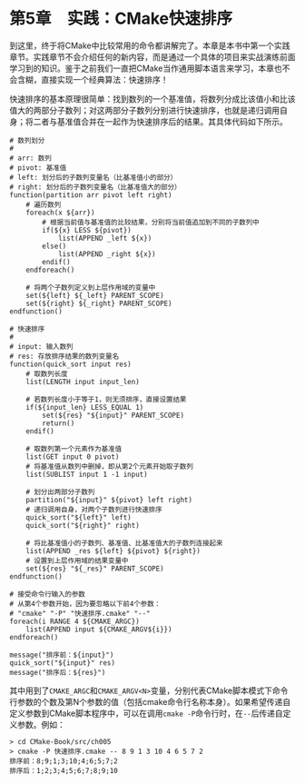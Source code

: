 # 第5章　实践：CMake快速排序

到这里，终于将CMake中比较常用的命令都讲解完了。本章是本书中第一个实践章节。实践章节不会介绍任何的新内容，而是通过一个具体的项目来实战演练前面学习到的知识。鉴于之前我们一直把CMake当作通用脚本语言来学习，本章也不会含糊，直接实现一个经典算法：快速排序！

快速排序的基本原理很简单：找到数列的一个基准值，将数列分成比该值小和比该值大的两部分子数列；对这两部分子数列分别进行快速排序，也就是递归调用自身；将二者与基准值合并在一起作为快速排序后的结果。其具体代码如下所示。

```
# 数列划分
# 
# arr: 数列
# pivot: 基准值
# left: 划分后的子数列变量名（比基准值小的部分）
# right: 划分后的子数列变量名（比基准值大的部分）
function(partition arr pivot left right)
    # 遍历数列
    foreach(x ${arr})
        # 根据当前值与基准值的比较结果，分别将当前值追加到不同的子数列中
        if(${x} LESS ${pivot})
            list(APPEND _left ${x})
        else()
            list(APPEND _right ${x})
        endif()
    endforeach()

    # 将两个子数列定义到上层作用域的变量中
    set(${left} ${_left} PARENT_SCOPE)
    set(${right} ${_right} PARENT_SCOPE)
endfunction()

# 快速排序
# 
# input: 输入数列
# res: 存放排序结果的数列变量名
function(quick_sort input res)
    # 取数列长度
    list(LENGTH input input_len)

    # 若数列长度小于等于1，则无须排序，直接设置结果
    if(${input_len} LESS_EQUAL 1)
        set(${res} "${input}" PARENT_SCOPE)
        return()
    endif()

    # 取数列第一个元素作为基准值
    list(GET input 0 pivot)
    # 将基准值从数列中删掉，即从第2个元素开始取子数列
    list(SUBLIST input 1 -1 input)

    # 划分出两部分子数列
    partition("${input}" ${pivot} left right)
    # 递归调用自身，对两个子数列进行快速排序
    quick_sort("${left}" left)
    quick_sort("${right}" right)

    # 将比基准值小的子数列、基准值、比基准值大的子数列连接起来
    list(APPEND _res ${left} ${pivot} ${right})
    # 设置到上层作用域的结果变量中
    set(${res} "${_res}" PARENT_SCOPE)
endfunction()

# 接受命令行输入的参数
# 从第4个参数开始，因为要忽略以下前4个参数：
# "cmake" "-P" "快速排序.cmake" "--"
foreach(i RANGE 4 ${CMAKE_ARGC})
    list(APPEND input ${CMAKE_ARGV${i}})
endforeach()

message("排序前：${input}")
quick_sort("${input}" res)
message("排序后：${res}")
```

其中用到了`CMAKE_ARGC`和`CMAKE_ARGV<N>`变量，分别代表CMake脚本模式下命令行参数的个数及第N个参数的值（包括cmake命令行名称本身）。如果希望传递自定义参数到CMake脚本程序中，可以在调用`cmake -P`命令行时，在`--`后传递自定义参数。例如：

```
> cd CMake-Book/src/ch005
> cmake -P 快速排序.cmake -- 8 9 1 3 10 4 6 5 7 2
排序前：8;9;1;3;10;4;6;5;7;2
排序后：1;2;3;4;5;6;7;8;9;10
```
